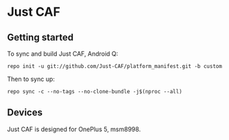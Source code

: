 # Just CAF

## Getting started

To sync and build Just CAF, Android Q:
```
repo init -u git://github.com/Just-CAF/platform_manifest.git -b custom
```
Then to sync up:
```
repo sync -c --no-tags --no-clone-bundle -j$(nproc --all)
```

## Devices

Just CAF is designed for OnePlus 5, msm8998.
